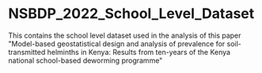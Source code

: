 # NSBDP_2022_School_Level_Dataset
This contains the school level dataset used in the analysis of this paper "Model-based geostatistical design and analysis of prevalence for soil-transmitted helminths in Kenya: Results from ten-years of the Kenya national school-based deworming programme"

